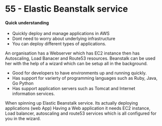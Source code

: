 # 55 - Elastic Beanstalk service

#### Quick understanding

* Quickly deploy and manage applications in AWS
* Dont need to worry about underlying infrastructure
* You can deploy different types of applications.

An organisation has a Webserver which has EC2 instance then has Autoscaling, Load Banacer and Route53 resources. Beanstalk can be used her with the help of a wizard which can be setup all in the background.  

* Good for developers to have environments up and running quickly. 
* Has support for varierty of programming languages such as Ruby, Java, Go Python
* Has support application servers such as Tomcat and Internet information services.

When spinning up Elastic Beanstalk service. Its actually deploying applications \(web App\) Having a Web application it needs EC2 instance, Load balancer, autoscaling and route53 services which is all configured for you in the wizard.





